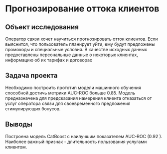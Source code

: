 # Прогнозирование оттока клиентов

## Объект исследования
Оператор связи хочет научиться прогнозировать отток клиентов. Если выяснится, что пользователь планирует уйти, ему будут предложены промокоды и специальные условия. В качестве исходных данных предоставлены персональные данные о некоторых клиентах, информацию об их тарифах и договорах

## Задача проекта
Необходимо построить прототип модели машинного обучения способной достичь метрики AUC-ROC больше 0.85. Модель предназначена для предсказания намерения клиента отказаться от услуг оператора связи для своевременного предложения стимулирующих бонусов.

## Выводы
Построена модель CatBoost с наилучшим показателем AUC-ROC (0.92 ). Наиболее важный признак - длительность пользования услугами клиентом.
